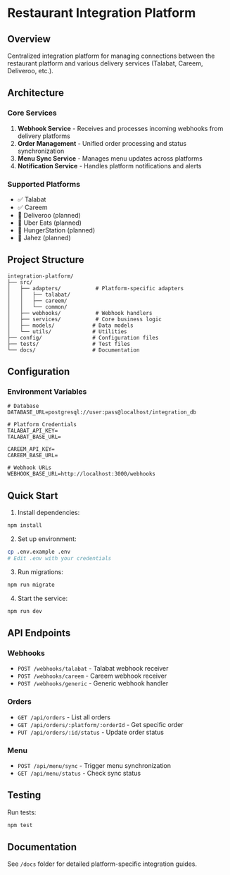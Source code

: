 # Restaurant Integration Platform

## Overview
Centralized integration platform for managing connections between the restaurant platform and various delivery services (Talabat, Careem, Deliveroo, etc.).

## Architecture

### Core Services
1. **Webhook Service** - Receives and processes incoming webhooks from delivery platforms
2. **Order Management** - Unified order processing and status synchronization
3. **Menu Sync Service** - Manages menu updates across platforms
4. **Notification Service** - Handles platform notifications and alerts

### Supported Platforms
- ✅ Talabat
- ✅ Careem
- 🔄 Deliveroo (planned)
- 🔄 Uber Eats (planned)
- 🔄 HungerStation (planned)
- 🔄 Jahez (planned)

## Project Structure
```
integration-platform/
├── src/
│   ├── adapters/           # Platform-specific adapters
│   │   ├── talabat/
│   │   ├── careem/
│   │   └── common/
│   ├── webhooks/           # Webhook handlers
│   ├── services/           # Core business logic
│   ├── models/            # Data models
│   └── utils/             # Utilities
├── config/                # Configuration files
├── tests/                 # Test files
└── docs/                  # Documentation
```

## Configuration

### Environment Variables
```env
# Database
DATABASE_URL=postgresql://user:pass@localhost/integration_db

# Platform Credentials
TALABAT_API_KEY=
TALABAT_BASE_URL=

CAREEM_API_KEY=
CAREEM_BASE_URL=

# Webhook URLs
WEBHOOK_BASE_URL=http://localhost:3000/webhooks
```

## Quick Start

1. Install dependencies:
```bash
npm install
```

2. Set up environment:
```bash
cp .env.example .env
# Edit .env with your credentials
```

3. Run migrations:
```bash
npm run migrate
```

4. Start the service:
```bash
npm run dev
```

## API Endpoints

### Webhooks
- `POST /webhooks/talabat` - Talabat webhook receiver
- `POST /webhooks/careem` - Careem webhook receiver
- `POST /webhooks/generic` - Generic webhook handler

### Orders
- `GET /api/orders` - List all orders
- `GET /api/orders/:platform/:orderId` - Get specific order
- `PUT /api/orders/:id/status` - Update order status

### Menu
- `POST /api/menu/sync` - Trigger menu synchronization
- `GET /api/menu/status` - Check sync status

## Testing

Run tests:
```bash
npm test
```

## Documentation
See `/docs` folder for detailed platform-specific integration guides.